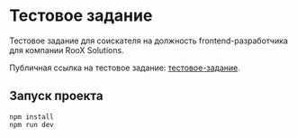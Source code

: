 # Тестовое задание 

Тестовое задание для соискателя на должность frontend-разработчика для компании RooX Solutions.

Публичная ссылка на тестовое задание: [тестовое-задание](https://roox.notion.site/frontend-32b79baef66c4ca4a27f6f76e01a7dd2).

## Запуск проекта

```
npm install
npm run dev
```